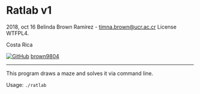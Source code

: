 # Ratlab v1
2018, oct 16
Belinda Brown Ramírez - timna.brown@ucr.ac.cr
License WTFPL4.

Costa Rica

[![GitHub](https://img.shields.io/badge/--181717?logo=github&logoColor=ffffff)](https://github.com/)
[brown9804](https://github.com/brown9804)

----------

This program draws a maze and solves it via command line.

Usage: `./ratlab`

